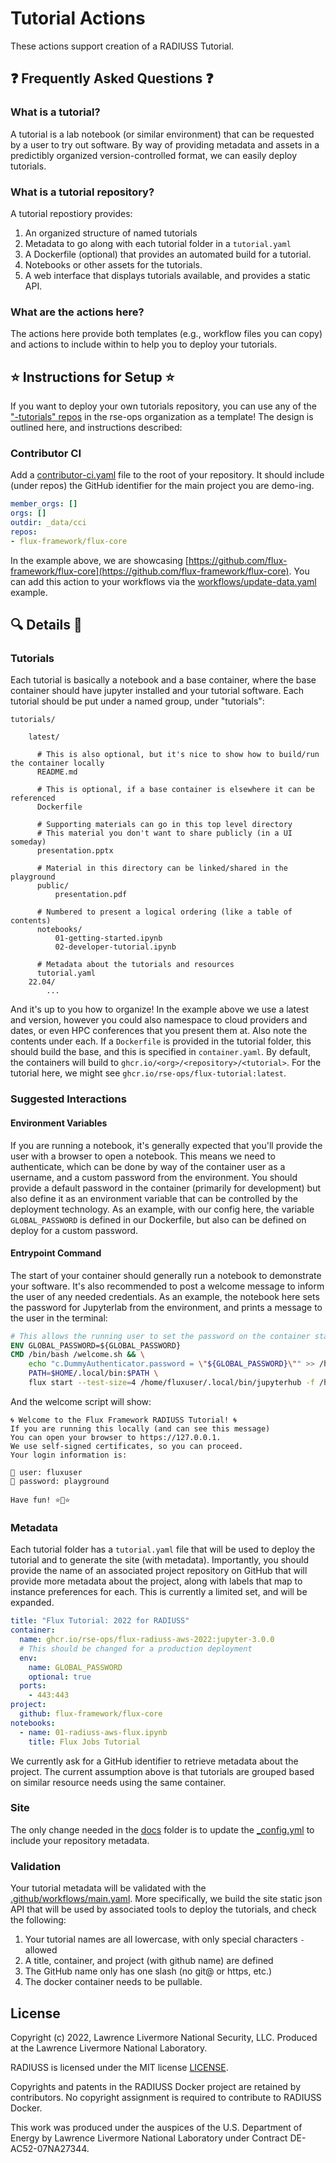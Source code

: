 # Tutorial Actions

These actions support creation of a RADIUSS Tutorial. 


## ❓️ Frequently Asked Questions ❓️

### What is a tutorial?

A tutorial is a lab notebook (or similar environment) that can be requested
by a user to try out software. By way of providing metadata and assets in a
predictibly organized version-controlled format, we can easily deploy
tutorials.

### What is a tutorial repository?

A tutorial repostiory provides:

1. An organized structure of named tutorials
2. Metadata to go along with each tutorial folder in a `tutorial.yaml`
3. A Dockerfile (optional) that provides an automated build for a tutorial. 
4. Notebooks or other assets for the tutorials.
5. A web interface that displays tutorials available, and provides a static API.

### What are the actions here?

The actions here provide both templates (e.g., workflow files you can copy)
and actions to include within to help you to deploy your tutorials.


## ⭐️ Instructions for Setup ⭐️

If you want to deploy your own tutorials repository, you can use any of the ["-tutorials" repos](https://github.com/orgs/rse-ops/repositories?q=-tutorials&type=all&language=&sort=) in the rse-ops organization as a template! The design is outlined
here, and instructions described:

### Contributor CI

Add a [contributor-ci.yaml](contributor-ci.yaml) file to the root of your repository.
It should include (under repos) the GitHub identifier for the main project you
are demo-ing.

```yaml
member_orgs: []
orgs: []
outdir: _data/cci
repos:
- flux-framework/flux-core
```

In the example above, we are showcasing [https://github.com/flux-framework/flux-core](https://github.com/flux-framework/flux-core).
You can add this action to your workflows via the [workflows/update-data.yaml](workflows/update-data.yaml) example.


## 🔍️ Details 🔎️

### Tutorials

Each tutorial is basically a notebook and a base container, where the base
container should have jupyter installed and your tutorial software. Each tutorial
should be put under a named group, under "tutorials":

```console
tutorials/

    latest/

      # This is also optional, but it's nice to show how to build/run the container locally
      README.md
      
      # This is optional, if a base container is elsewhere it can be referenced
      Dockerfile

      # Supporting materials can go in this top level directory
      # This material you don't want to share publicly (in a UI someday)
      presentation.pptx
      
      # Material in this directory can be linked/shared in the playground
      public/
          presentation.pdf

      # Numbered to present a logical ordering (like a table of contents)
      notebooks/
          01-getting-started.ipynb
          02-developer-tutorial.ipynb

      # Metadata about the tutorials and resources
      tutorial.yaml
    22.04/
        ...
```

And it's up to you how to organize! In the example above we use a latest and version,
however you could also namespace to cloud providers and dates, or even HPC conferences
that you present them at. Also note the contents under each. If a `Dockerfile`
is provided in the tutorial folder, this should build the base, and this is specified
in `container.yaml`. By default, the containers will build to `ghcr.io/<org>/<repository>/<tutorial>`.
For the tutorial here, we might see `ghcr.io/rse-ops/flux-tutorial:latest`.


### Suggested Interactions

#### Environment Variables

If you are running a notebook, it's generally expected that
you'll provide the user with a browser to open a notebook. This means
we need to authenticate, which can be done by way of the container user
as a username, and a custom password from the environment. You should
provide a default password in the container (primarily for development)
but also define it as an environment variable that can be controlled
by the deployment technology. As an example, with our config here,
the variable `GLOBAL_PASSWORD` is defined in our Dockerfile,
but also can be defined on deploy for a custom password.

#### Entrypoint Command

The start of your container should generally run a notebook to demonstrate your
software. It's also recommended to post a welcome message to inform the user
of any needed credentials. As an example, the notebook here sets the password
for Jupyterlab from the environment, and prints a message to the user in the terminal:

```dockerfile
# This allows the running user to set the password on the container start
ENV GLOBAL_PASSWORD=${GLOBAL_PASSWORD}
CMD /bin/bash /welcome.sh && \
    echo "c.DummyAuthenticator.password = \"${GLOBAL_PASSWORD}\"" >> /home/fluxuser/jupyterhub_config.py && \
    PATH=$HOME/.local/bin:$PATH \
    flux start --test-size=4 /home/fluxuser/.local/bin/jupyterhub -f /home/fluxuser/jupyterhub_config.py
```

And the welcome script will show:

```console
🌀️ Welcome to the Flux Framework RADIUSS Tutorial! 🌀️
If you are running this locally (and can see this message)
You can open your browser to https://127.0.0.1.
We use self-signed certificates, so you can proceed.
Your login information is:

🥑️ user: fluxuser
🥑️ password: playground

Have fun! ⭐️🦄️⭐️
```

### Metadata

Each tutorial folder has a `tutorial.yaml` file that will be used to deploy
the tutorial and to generate the site (with metadata). Importantly, you should
provide the name of an associated project repository on GitHub that will provide
more metadata about the project, along with labels that map to instance preferences
for each. This is currently a limited set, and will be expanded.

```yaml
title: "Flux Tutorial: 2022 for RADIUSS"
container:
  name: ghcr.io/rse-ops/flux-radiuss-aws-2022:jupyter-3.0.0
  # This should be changed for a production deployment
  env:
    name: GLOBAL_PASSWORD
    optional: true
  ports:
    - 443:443
project:
  github: flux-framework/flux-core  
notebooks:
  - name: 01-radiuss-aws-flux.ipynb
    title: Flux Jobs Tutorial
```

We currently ask for a GitHub identifier to retrieve metadata about the project.
The current assumption above is that tutorials are grouped based on similar resource needs using the same container.

### Site

The only change needed in the [docs](docs) folder is to update the [_config.yml](_config.yml)
to include your repository metadata.

### Validation

Your tutorial metadata will be validated with the [.github/workflows/main.yaml](.github/workflows/main.yaml).
More specifically, we build the site static json API that will be used by associated tools to deploy
the tutorials, and check the following:

1. Your tutorial names are all lowercase, with only special characters `-` allowed
2. A title, container, and project (with github name) are defined
3. The GitHub name only has one slash (no git@ or https, etc.)
4. The docker container needs to be pullable.

License
-------

Copyright (c) 2022, Lawrence Livermore National Security, LLC. 
Produced at the Lawrence Livermore National Laboratory.

RADIUSS is licensed under the MIT license [LICENSE](./LICENSE).

Copyrights and patents in the RADIUSS Docker project are retained by
contributors. No copyright assignment is required to contribute to RADIUSS
Docker.

This work was produced under the auspices of the U.S. Department of
Energy by Lawrence Livermore National Laboratory under Contract
DE-AC52-07NA27344.
